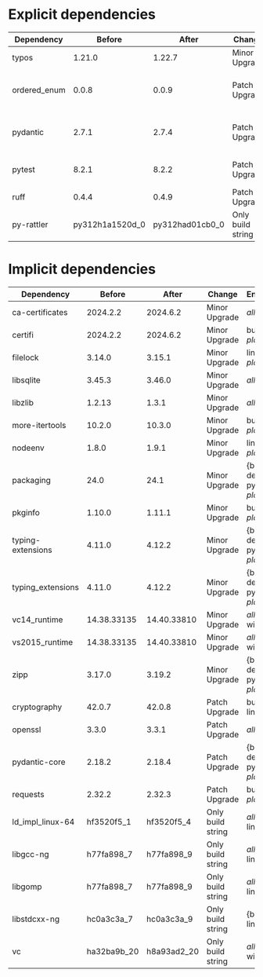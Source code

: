 # Explicit dependencies

|Dependency|Before|After|Change|Environments|
|-|-|-|-|-|
|typos|1.21.0|1.22.7|Minor Upgrade|lint on *all platforms*|
|ordered_enum|0.0.8|0.0.9|Patch Upgrade|{build, default, py312} on *all platforms*|
|pydantic|2.7.1|2.7.4|Patch Upgrade|{build, default, py312} on *all platforms*|
|pytest|8.2.1|8.2.2|Patch Upgrade|{default, py312} on *all platforms*|
|ruff|0.4.4|0.4.9|Patch Upgrade|lint on *all platforms*|
|py-rattler|py312h1a1520d_0|py312had01cb0_0|Only build string|{default, py312} on osx-arm64|

# Implicit dependencies

|Dependency|Before|After|Change|Environments|
|-|-|-|-|-|
|ca-certificates|2024.2.2|2024.6.2|Minor Upgrade|*all*|
|certifi|2024.2.2|2024.6.2|Minor Upgrade|build on *all platforms*|
|filelock|3.14.0|3.15.1|Minor Upgrade|lint on *all platforms*|
|libsqlite|3.45.3|3.46.0|Minor Upgrade|*all*|
|libzlib|1.2.13|1.3.1|Minor Upgrade|*all*|
|more-itertools|10.2.0|10.3.0|Minor Upgrade|build on *all platforms*|
|nodeenv|1.8.0|1.9.1|Minor Upgrade|lint on *all platforms*|
|packaging|24.0|24.1|Minor Upgrade|{build, default, py312} on *all platforms*|
|pkginfo|1.10.0|1.11.1|Minor Upgrade|build on *all platforms*|
|typing-extensions|4.11.0|4.12.2|Minor Upgrade|{build, default, py312} on *all platforms*|
|typing_extensions|4.11.0|4.12.2|Minor Upgrade|{build, default, py312} on *all platforms*|
|vc14_runtime|14.38.33135|14.40.33810|Minor Upgrade|*all envs* on win-64|
|vs2015_runtime|14.38.33135|14.40.33810|Minor Upgrade|*all envs* on win-64|
|zipp|3.17.0|3.19.2|Minor Upgrade|{build, default, py312} on *all platforms*|
|cryptography|42.0.7|42.0.8|Patch Upgrade|build on linux-64|
|openssl|3.3.0|3.3.1|Patch Upgrade|*all*|
|pydantic-core|2.18.2|2.18.4|Patch Upgrade|{build, default, py312} on *all platforms*|
|requests|2.32.2|2.32.3|Patch Upgrade|build on *all platforms*|
|ld_impl_linux-64|hf3520f5_1|hf3520f5_4|Only build string|*all envs* on linux-64|
|libgcc-ng|h77fa898_7|h77fa898_9|Only build string|*all envs* on linux-64|
|libgomp|h77fa898_7|h77fa898_9|Only build string|*all envs* on linux-64|
|libstdcxx-ng|hc0a3c3a_7|hc0a3c3a_9|Only build string|{build, lint} on linux-64|
|vc|ha32ba9b_20|h8a93ad2_20|Only build string|*all envs* on win-64|

[^1]: **Bold** means explicit dependency.
[^2]: Dependency got downgraded.
